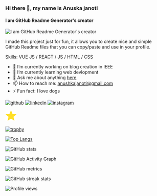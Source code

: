 ### Hi there 👋, my name is Anuska janoti
#### I am GitHub Readme Generator's creator
![I am GitHub Readme Generator's creator](https://github.com/anshd258/anoozhka/blob/main/ANSHDEEP%20(1).gif)

I made this project just for fun, it allows you to create nice and simple GitHub Readme files that you can copy/paste and use in your profile.

Skills: VUE JS / REACT / JS / HTML / CSS

- 🔭 I’m currently working on blog creation in IEEE 
- 🌱 I’m currently learning web devlopment 
- 💬 Ask me about anything [here](https://www.linkedin.com/in/anushka-janoti-1335a411a/) 
- 📫 How to reach me: anushkajanoti@gmail.com 
- ⚡ Fun fact: I love dogs 


[<img src='https://cdn.jsdelivr.net/npm/simple-icons@3.0.1/icons/github.svg' alt='github' height='40'>](https://github.com/anoozhka)  [<img src='https://cdn.jsdelivr.net/npm/simple-icons@3.0.1/icons/linkedin.svg' alt='linkedin' height='40'>](https://www.linkedin.com/in/https://www.linkedin.com/in/anushka-janoti-1335a411a//)  [<img src='https://cdn.jsdelivr.net/npm/simple-icons@3.0.1/icons/instagram.svg' alt='instagram' height='40'>](https://www.instagram.com/https://instagram.com/anuchka_bear?igshid=YmMyMTA2M2Y=/)  

<a href='https://stars.github.com/'><img src='https://raw.githubusercontent.com/acervenky/animated-github-badges/master/assets/starbadge.gif' width='35' height='35'></a> 

[![trophy](https://github-profile-trophy.vercel.app/?username=anoozhka)](https://github.com/ryo-ma/github-profile-trophy)

[![Top Langs](https://github-readme-stats.vercel.app/api/top-langs/?username=anoozhka)](https://github.com/anuraghazra/github-readme-stats)

![GitHub stats](https://github-readme-stats.vercel.app/api?username=anoozhka&show_icons=true)  

![GitHub Activity Graph](https://activity-graph.herokuapp.com/graph?username=anoozhka)  

![GitHub metrics](https://metrics.lecoq.io/anoozhka)  

![GitHub streak stats](https://github-readme-streak-stats.herokuapp.com/?user=anoozhka)  

![Profile views](https://gpvc.arturio.dev/anoozhka)  
